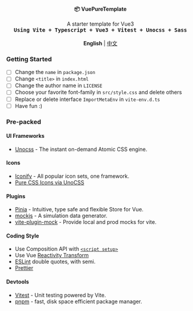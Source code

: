 <p align="center">
  <strong>📦 VuePureTemplate</strong><br><br>
    A starter template for Vue3<br>
  <samp><b>Using Vite + Typescript + Vue3 + Vitest + Unocss + Sass</b></samp><br><br>
  <b>English</b> | <a href="./README.zh-CN.md">中文</a>
</p>


### Getting Started

- [ ] Change the `name` in `package.json`
- [ ] Change `<title>` in `index.html`
- [ ] Change the author name in `LICENSE`
- [ ] Choose your favorite font-family in `src/style.css` and delete others
- [ ] Replace or delete interface `ImportMetaEnv` in `vite-env.d.ts`
- [ ] Have fun :)

### Pre-packed

#### UI Frameworks

- [Unocss](https://github.com/antfu/unocss) - The instant on-demand Atomic CSS engine.

#### Icons

- [Iconify](https://iconify.design/) - All popular icon sets, one framework.
- [Pure CSS Icons via UnoCSS](https://github.com/antfu/unocss/tree/main/packages/preset-icons)



#### Plugins

- [Pinia](https://pinia.vuejs.org/) - Intuitive, type safe and flexible Store for Vue.
- [mockjs](https://github.com/nuysoft/Mock) - A simulation data generator.
- [vite-plugin-mock](https://github.com/vbenjs/vite-plugin-mock) - Provide local and prod mocks for vite.

#### Coding Style

- Use Composition API with [`<script setup>`](https://github.com/vuejs/rfcs/pull/227)
- Use Vue [Reactivity Transform](https://vuejs.org/guide/extras/reactivity-transform.html#reactivity-transform)
- [ESLint](https://eslint.org/) double quotes, with semi.
- [Prettier](https://prettier.io/)

#### Devtools

- [Vitest](https://github.com/vitest-dev/vitest) - Unit testing powered by Vite.
- [pnpm](https://pnpm.js.org/) - fast, disk space efficient package manager.
